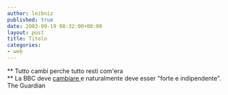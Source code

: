 ```yaml
---
author: leibniz
published: true
date: 2003-09-19 08:32:00+00:00
layout: post
title: Titolo
categories:
- web
---
```


   **   Tutto cambi perche tutto resti com'era   
**   La BBC deve  [ cambiare ](http://media.guardian.co.uk/bbc/story/0,7521,1045339,00.html)e naturalmente deve esser "forte e indipendente".   
The Guardian
